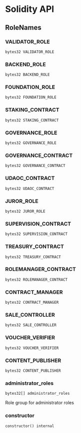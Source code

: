 # Solidity API

## RoleNames

### VALIDATOR_ROLE

```solidity
bytes32 VALIDATOR_ROLE
```

### BACKEND_ROLE

```solidity
bytes32 BACKEND_ROLE
```

### FOUNDATION_ROLE

```solidity
bytes32 FOUNDATION_ROLE
```

### STAKING_CONTRACT

```solidity
bytes32 STAKING_CONTRACT
```

### GOVERNANCE_ROLE

```solidity
bytes32 GOVERNANCE_ROLE
```

### GOVERNANCE_CONTRACT

```solidity
bytes32 GOVERNANCE_CONTRACT
```

### UDAOC_CONTRACT

```solidity
bytes32 UDAOC_CONTRACT
```

### JUROR_ROLE

```solidity
bytes32 JUROR_ROLE
```

### SUPERVISION_CONTRACT

```solidity
bytes32 SUPERVISION_CONTRACT
```

### TREASURY_CONTRACT

```solidity
bytes32 TREASURY_CONTRACT
```

### ROLEMANAGER_CONTRACT

```solidity
bytes32 ROLEMANAGER_CONTRACT
```

### CONTRACT_MANAGER

```solidity
bytes32 CONTRACT_MANAGER
```

### SALE_CONTROLLER

```solidity
bytes32 SALE_CONTROLLER
```

### VOUCHER_VERIFIER

```solidity
bytes32 VOUCHER_VERIFIER
```

### CONTENT_PUBLISHER

```solidity
bytes32 CONTENT_PUBLISHER
```

### administrator_roles

```solidity
bytes32[] administrator_roles
```

Role group for administrator roles

### constructor

```solidity
constructor() internal
```

